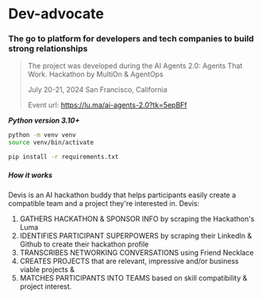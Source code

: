# Dev-advocate
### The go to platform for developers and tech companies to build strong relationships

> The project was developed during the AI Agents 2.0: Agents That Work. Hackathon by MultiOn & AgentOps
>
> July 20-21, 2024
> San Francisco, California
>
> Event url: https://lu.ma/ai-agents-2.0?tk=5epBFf

***Python version 3.10+***

```bash
python -m venv venv
source venv/bin/activate

pip install -r requirements.txt
```

##### How it works
Devis is an AI hackathon buddy that helps participants easily create a compatible team and a project they're interested in. 
Devis:
1. GATHERS HACKATHON & SPONSOR INFO by scraping the Hackathon's Luma
2. IDENTIFIES PARTICIPANT SUPERPOWERS by scraping their LinkedIn & Github to create their hackathon profile
3. TRANSCRIBES NETWORKING CONVERSATIONS using Friend Necklace
4. CREATES PROJECTS that are relevant, impressive and/or business viable projects & 
5. MATCHES PARTICIPANTS INTO TEAMS based on skill compatibility & project interest.
